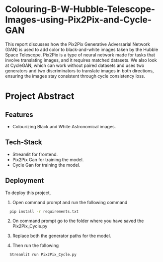 # Colouring-B-W-Hubble-Telescope-Images-using-Pix2Pix-and-Cycle-GAN

This report discusses how the Pix2Pix Generative Adversarial Network (GAN) is used to add color to black-and-white images taken by the Hubble Space Telescope. Pix2Pix is a type of neural network made for tasks that involve translating images, and it requires matched datasets. We also look at CycleGAN, which can work without paired datasets and uses two generators and two discriminators to translate images in both directions, ensuring the images stay consistent through cycle consistency loss.

# Project Abstract

## Features

- Colourizing Black and White Astronomical images.


## Tech-Stack

- Streamlit for frontend.
- Pix2Pix Gan for training the model.
- Cycle Gan for training the model.


## Deployment

To deploy this project,

1. Open command prompt and run the following command

```bash
  pip install -r requirements.txt
```
2. On command prompt go to the folder where you have saved the Pix2Pix_Cycle.py

3. Replace both the generator paths for the model.

3. Then run the following

```bash
  Streamlit run Pix2Pix_Cycle.py
